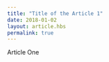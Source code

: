 ```yaml
---
title: "Title of the Article 1"
date: 2018-01-02
layout: article.hbs
permalink: true
---
```


Article One